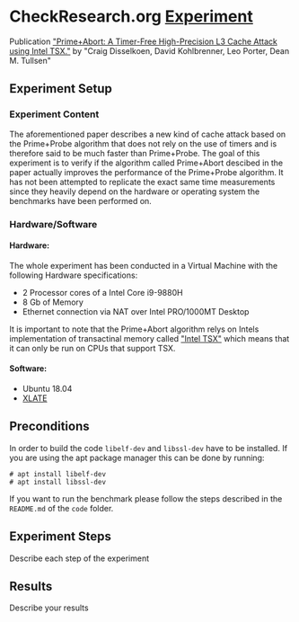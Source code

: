 # CheckResearch.org [Experiment](https://checkresearch.org/Experiment/View/0e8dc075-4da3-4492-a9df-14a6e7587559)

 Publication ["Prime+Abort: A Timer-Free High-Precision L3 Cache Attack using Intel TSX."](https://dblp.uni-trier.de/rec/html/conf/uss/DisselkoenKPT17) by "Craig Disselkoen, David Kohlbrenner, Leo Porter, Dean M. Tullsen"

## Experiment Setup

### Experiment Content

The aforementioned paper describes a new kind of cache attack based on the Prime+Probe algorithm that does not rely on the use of timers and is therefore said to be much faster than Prime+Probe. The goal of this experiment is to verify if the algorithm called Prime+Abort descibed in the paper actually improves the performance of the Prime+Probe algorithm. It has not been attempted to replicate the exact same time measurements since they heavily depend on the hardware or operating system the benchmarks have been performed on.

### Hardware/Software

#### Hardware:
The whole experiment has been conducted in a Virtual Machine with the following Hardware specifications:
* 2 Processor cores of a Intel Core i9-9880H
* 8 Gb of Memory
* Ethernet connection via NAT over Intel PRO/1000MT Desktop

It is important to note that the Prime+Abort algorithm relys on Intels implementation of transactinal memory called ["Intel TSX"](TODO:WEBSITE) which means that it can only be run on CPUs that support TSX.

#### Software:
* Ubuntu 18.04
* [XLATE](https://github.com/vusec/xlate)

## Preconditions

In order to build the code `libelf-dev` and `libssl-dev` have to be installed. If you are using the apt package manager this can be done by running:

    # apt install libelf-dev
    # apt install libssl-dev

If you want to run the benchmark please follow the steps described in the `README.md` of the `code` folder.
## Experiment Steps

Describe each step of the experiment

## Results

Describe your results